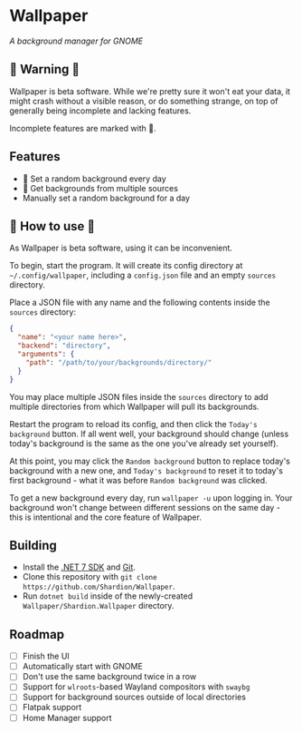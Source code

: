 # Wallpaper

*A background manager for GNOME*

## 🚧️ Warning 🚧️

Wallpaper is beta software. While we're pretty sure it won't eat your data,
it might crash without a visible reason, or do something strange, on top of
generally being incomplete and lacking features.

Incomplete features are marked with 🚧️.

## Features

- 🚧️ Set a random background every day
- 🚧️ Get backgrounds from multiple sources
- Manually set a random background for a day

## 🚧️ How to use 🚧️

As Wallpaper is beta software, using it can be inconvenient.

To begin, start the program. It will create its config directory at `~/.config/wallpaper`,
including a `config.json` file and an empty `sources` directory.

Place a JSON file with any name and the following contents inside the `sources` directory:
```json
{
  "name": "<your name here>",
  "backend": "directory",
  "arguments": {
    "path": "/path/to/your/backgrounds/directory/"
  }
}
```
You may place multiple JSON files inside the `sources` directory to add multiple directories
from which Wallpaper will pull its backgrounds.

Restart the program to reload its config, and then click the `Today's background` button.
If all went well, your background should change (unless today's background is the same as the one you've already set yourself).

At this point, you may click the `Random background` button to replace today's background with a new one,
and `Today's background` to reset it to today's first background - what it was before `Random background` was clicked.

To get a new background every day, run `wallpaper -u` upon logging in.
Your background won't change between different sessions on the same day - this is intentional and the core feature of Wallpaper.

## Building

- Install the [.NET 7 SDK](https://learn.microsoft.com/en-us/dotnet/core/install/linux) and [Git](https://git-scm.com/download/linux).
- Clone this repository with `git clone https://github.com/Shardion/Wallpaper`.
- Run `dotnet build` inside of the newly-created `Wallpaper/Shardion.Wallpaper` directory.

## Roadmap

- [ ] Finish the UI
- [ ] Automatically start with GNOME
- [ ] Don't use the same background twice in a row
- [ ] Support for `wlroots`-based Wayland compositors with `swaybg`
- [ ] Support for background sources outside of local directories
- [ ] Flatpak support
- [ ] Home Manager support